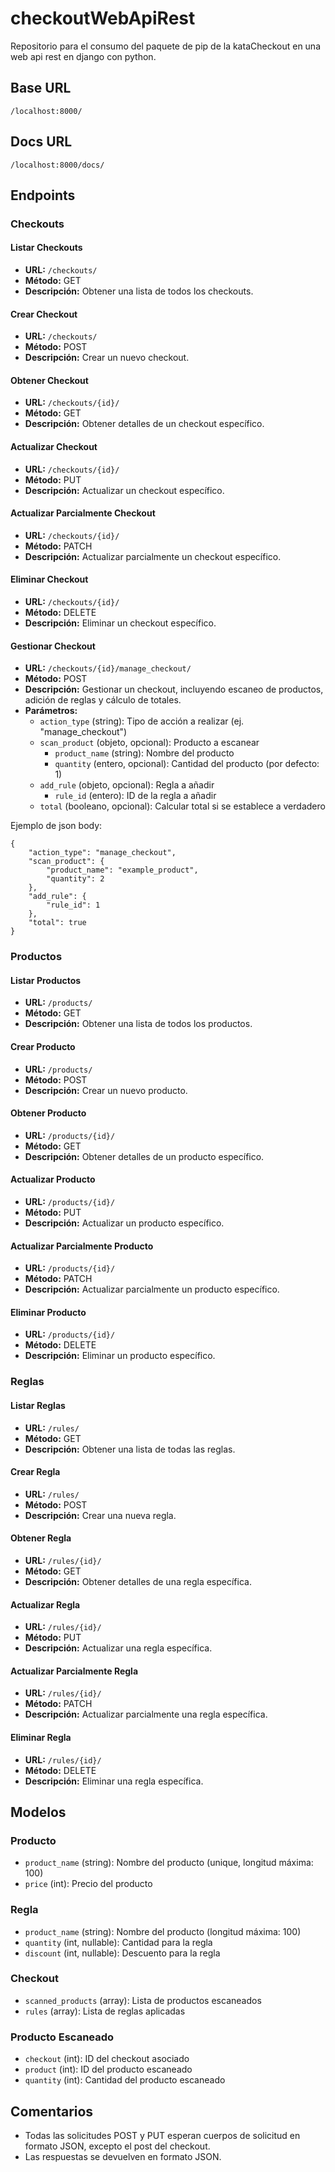 # checkoutWebApiRest
Repositorio para el consumo del paquete de pip de la kataCheckout en una web api rest en django con python.

## Base URL

`/localhost:8000/`

## Docs URL
`/localhost:8000/docs/`

## Endpoints

### Checkouts

#### Listar Checkouts
- **URL:** `/checkouts/`
- **Método:** GET
- **Descripción:** Obtener una lista de todos los checkouts.

#### Crear Checkout
- **URL:** `/checkouts/`
- **Método:** POST
- **Descripción:** Crear un nuevo checkout.

#### Obtener Checkout
- **URL:** `/checkouts/{id}/`
- **Método:** GET
- **Descripción:** Obtener detalles de un checkout específico.

#### Actualizar Checkout
- **URL:** `/checkouts/{id}/`
- **Método:** PUT
- **Descripción:** Actualizar un checkout específico.

#### Actualizar Parcialmente Checkout
- **URL:** `/checkouts/{id}/`
- **Método:** PATCH
- **Descripción:** Actualizar parcialmente un checkout específico.

#### Eliminar Checkout
- **URL:** `/checkouts/{id}/`
- **Método:** DELETE
- **Descripción:** Eliminar un checkout específico.

#### Gestionar Checkout
- **URL:** `/checkouts/{id}/manage_checkout/`
- **Método:** POST
- **Descripción:** Gestionar un checkout, incluyendo escaneo de productos, adición de reglas y cálculo de totales.
- **Parámetros:**
  - `action_type` (string): Tipo de acción a realizar (ej. "manage_checkout")
  - `scan_product` (objeto, opcional): Producto a escanear
    - `product_name` (string): Nombre del producto
    - `quantity` (entero, opcional): Cantidad del producto (por defecto: 1)
  - `add_rule` (objeto, opcional): Regla a añadir
    - `rule_id` (entero): ID de la regla a añadir
  - `total` (booleano, opcional): Calcular total si se establece a verdadero

Ejemplo de json body:
```
{
    "action_type": "manage_checkout",
    "scan_product": {
        "product_name": "example_product",
        "quantity": 2
    },
    "add_rule": {
        "rule_id": 1
    },
    "total": true
}
```


### Productos

#### Listar Productos
- **URL:** `/products/`
- **Método:** GET
- **Descripción:** Obtener una lista de todos los productos.

#### Crear Producto
- **URL:** `/products/`
- **Método:** POST
- **Descripción:** Crear un nuevo producto.

#### Obtener Producto
- **URL:** `/products/{id}/`
- **Método:** GET
- **Descripción:** Obtener detalles de un producto específico.

#### Actualizar Producto
- **URL:** `/products/{id}/`
- **Método:** PUT
- **Descripción:** Actualizar un producto específico.

#### Actualizar Parcialmente Producto
- **URL:** `/products/{id}/`
- **Método:** PATCH
- **Descripción:** Actualizar parcialmente un producto específico.

#### Eliminar Producto
- **URL:** `/products/{id}/`
- **Método:** DELETE
- **Descripción:** Eliminar un producto específico.

### Reglas

#### Listar Reglas
- **URL:** `/rules/`
- **Método:** GET
- **Descripción:** Obtener una lista de todas las reglas.

#### Crear Regla
- **URL:** `/rules/`
- **Método:** POST
- **Descripción:** Crear una nueva regla.

#### Obtener Regla
- **URL:** `/rules/{id}/`
- **Método:** GET
- **Descripción:** Obtener detalles de una regla específica.

#### Actualizar Regla
- **URL:** `/rules/{id}/`
- **Método:** PUT
- **Descripción:** Actualizar una regla específica.

#### Actualizar Parcialmente Regla
- **URL:** `/rules/{id}/`
- **Método:** PATCH
- **Descripción:** Actualizar parcialmente una regla específica.

#### Eliminar Regla
- **URL:** `/rules/{id}/`
- **Método:** DELETE
- **Descripción:** Eliminar una regla específica.

## Modelos

### Producto
- `product_name` (string): Nombre del producto (unique, longitud máxima: 100)
- `price` (int): Precio del producto

### Regla
- `product_name` (string): Nombre del producto (longitud máxima: 100)
- `quantity` (int, nullable): Cantidad para la regla
- `discount` (int, nullable): Descuento para la regla

### Checkout
- `scanned_products` (array): Lista de productos escaneados
- `rules` (array): Lista de reglas aplicadas

### Producto Escaneado
- `checkout` (int): ID del checkout asociado
- `product` (int): ID del producto escaneado
- `quantity` (int): Cantidad del producto escaneado

## Comentarios

- Todas las solicitudes POST y PUT esperan cuerpos de solicitud en formato JSON, excepto el post del checkout.
- Las respuestas se devuelven en formato JSON.
